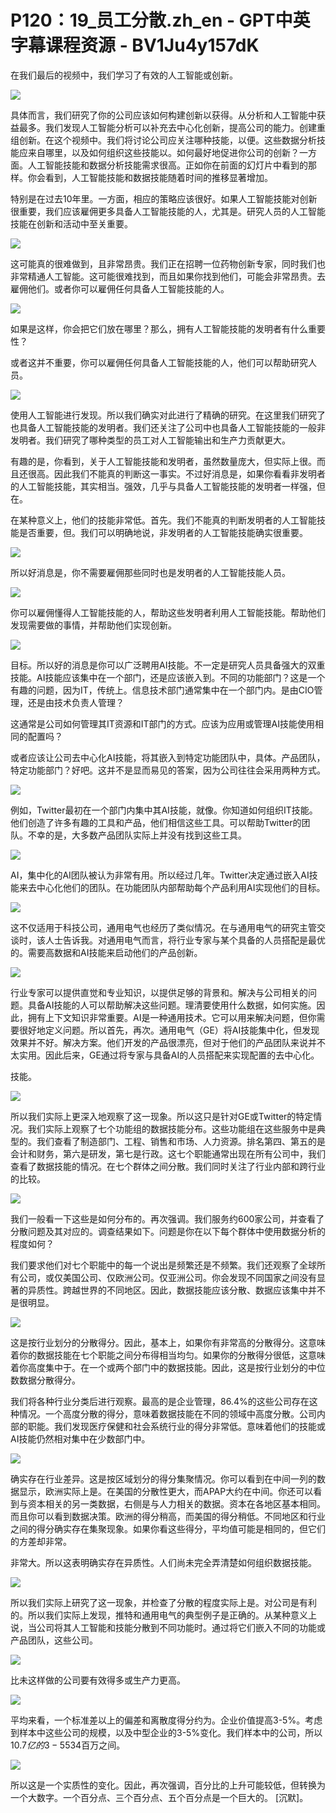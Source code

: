 # P120：19_员工分散.zh_en - GPT中英字幕课程资源 - BV1Ju4y157dK

在我们最后的视频中，我们学习了有效的人工智能或创新。

![](img/edf1ff9bb0d87a9872122d5a96ee4b08_1.png)

具体而言，我们研究了你的公司应该如何构建创新以获得。从分析和人工智能中获益最多。我们发现人工智能分析可以补充去中心化创新，提高公司的能力。创建重组创新。在这个视频中。我们将讨论公司应关注哪种技能，以便。这些数据分析技能应来自哪里，以及如何组织这些技能以。如何最好地促进你公司的创新？一方面。人工智能技能和数据分析技能需求很高。正如你在前面的幻灯片中看到的那样。你会看到，人工智能技能和数据技能随着时间的推移显著增加。

特别是在过去10年里。一方面，相应的策略应该很好。如果人工智能技能对创新很重要，我们应该雇佣更多具备人工智能技能的人，尤其是。研究人员的人工智能技能在创新和活动中至关重要。

![](img/edf1ff9bb0d87a9872122d5a96ee4b08_3.png)

这可能真的很难做到，且非常昂贵。我们正在招聘一位药物创新专家，同时我们也非常精通人工智能。这可能很难找到，而且如果你找到他们，可能会非常昂贵。去雇佣他们。或者你可以雇佣任何具备人工智能技能的人。

![](img/edf1ff9bb0d87a9872122d5a96ee4b08_5.png)

如果是这样，你会把它们放在哪里？那么，拥有人工智能技能的发明者有什么重要性？

或者这并不重要，你可以雇佣任何具备人工智能技能的人，他们可以帮助研究人员。

![](img/edf1ff9bb0d87a9872122d5a96ee4b08_7.png)

使用人工智能进行发现。所以我们确实对此进行了精确的研究。在这里我们研究了也具备人工智能技能的发明者。我们还关注了公司中也具备人工智能技能的一般非发明者。我们研究了哪种类型的员工对人工智能输出和生产力贡献更大。

有趣的是，你看到，关于人工智能技能和发明者，虽然数量庞大，但实际上很。而且还很高。因此我们不能真的判断这一事实。不过好消息是，如果你看看非发明者的人工智能技能，其实相当。强效，几乎与具备人工智能技能的发明者一样强，但在。

在某种意义上，他们的技能非常低。首先。我们不能真的判断发明者的人工智能技能是否重要，但。我们可以明确地说，非发明者的人工智能技能确实很重要。

![](img/edf1ff9bb0d87a9872122d5a96ee4b08_9.png)

所以好消息是，你不需要雇佣那些同时也是发明者的人工智能技能人员。

![](img/edf1ff9bb0d87a9872122d5a96ee4b08_11.png)

你可以雇佣懂得人工智能技能的人，帮助这些发明者利用人工智能技能。帮助他们发现需要做的事情，并帮助他们实现创新。

![](img/edf1ff9bb0d87a9872122d5a96ee4b08_13.png)

目标。所以好的消息是你可以广泛聘用AI技能。不一定是研究人员具备强大的双重技能。AI技能应该集中在一个部门，还是应该嵌入到。不同的功能部门？这是一个有趣的问题，因为IT，传统上。信息技术部门通常集中在一个部门内。是由CIO管理，还是由技术负责人管理？

这通常是公司如何管理其IT资源和IT部门的方式。应该为应用或管理AI技能使用相同的配置吗？

或者应该让公司去中心化AI技能，将其嵌入到特定功能团队中，具体。产品团队，特定功能部门？好吧。这并不是显而易见的答案，因为公司往往会采用两种方式。

![](img/edf1ff9bb0d87a9872122d5a96ee4b08_15.png)

例如，Twitter最初在一个部门内集中其AI技能，就像。你知道如何组织IT技能。他们创造了许多有趣的工具和产品，他们相信这些工具。可以帮助Twitter的团队。不幸的是，大多数产品团队实际上并没有找到这些工具。

![](img/edf1ff9bb0d87a9872122d5a96ee4b08_17.png)

AI，集中化的AI团队被认为非常有用。所以经过几年。Twitter决定通过嵌入AI技能来去中心化他们的团队。在功能团队内部帮助每个产品利用AI实现他们的目标。

![](img/edf1ff9bb0d87a9872122d5a96ee4b08_19.png)

这不仅适用于科技公司，通用电气也经历了类似情况。在与通用电气的研究主管交谈时，该人士告诉我。对通用电气而言，将行业专家与某个具备的人员搭配是最优的。需要高数据和AI技能来启动他们的产品创新。

![](img/edf1ff9bb0d87a9872122d5a96ee4b08_21.png)

行业专家可以提供直觉和专业知识，以提供足够的背景和。解决与公司相关的问题。具备AI技能的人可以帮助解决这些问题。理清要使用什么数据，如何实施。因此，拥有上下文知识非常重要。AI是一种通用技术。它可以用来解决问题，但你需要很好地定义问题。所以首先，再次。通用电气（GE）将AI技能集中化，但发现效果并不好。解决方案。他们开发的产品很漂亮，但对于他们的产品团队来说并不太实用。因此后来，GE通过将专家与具备AI的人员搭配来实现配置的去中心化。

技能。

![](img/edf1ff9bb0d87a9872122d5a96ee4b08_23.png)

所以我们实际上更深入地观察了这一现象。所以这只是针对GE或Twitter的特定情况。我们实际上观察了七个功能组的数据技能分布。这些功能组在这些服务中是典型的。我们查看了制造部门、工程、销售和市场、人力资源。排名第四、第五的是会计和财务，第六是研发，第七是行政。这七个职能通常出现在所有公司中，我们查看了数据技能的情况。在七个群体之间分散。我们同时关注了行业内部和跨行业的比较。



![](img/edf1ff9bb0d87a9872122d5a96ee4b08_25.png)

我们一般看一下这些是如何分布的。再次强调。我们服务约600家公司，并查看了分散问题及其对应的。调查结果如下。问题是你在以下每个群体中使用数据分析的程度如何？

我们要求他们对七个职能中的每一个说出是频繁还是不频繁。我们还观察了全球所有公司，或仅美国公司、仅欧洲公司。仅亚洲公司。你会发现不同国家之间没有显著的异质性。跨越世界的不同地区。因此，数据技能应该分散、数据应该集中并不是很明显。



![](img/edf1ff9bb0d87a9872122d5a96ee4b08_27.png)

这是按行业划分的分散得分。因此，基本上，如果你有非常高的分散得分。这意味着你的数据技能在七个职能之间分布得相当均匀。如果你的分散得分很低，这意味着你高度集中于。在一个或两个部门中的数据技能。因此，这是按行业划分的中位数数据分散得分。

我们将各种行业分类后进行观察。最高的是企业管理，86.4%的这些公司存在这种情况。一个高度分散的得分，意味着数据技能在不同的领域中高度分散。公司内部的职能。我们发现医疗保健和社会系统行业的得分非常低。意味着他们的技能或AI技能仍然相对集中在少数部门中。

![](img/edf1ff9bb0d87a9872122d5a96ee4b08_29.png)

确实存在行业差异。这是按区域划分的得分集聚情况。你可以看到在中间一列的数据显示，欧洲实际上是。在美国的分散性更大，而APAP大约在中间。你还可以看到与资本相关的另一类数据，右侧是与人力相关的数据。资本在各地区基本相同。而且你可以看到数据决策。欧洲的得分稍高，而美国的得分稍低。不同地区和行业之间的得分确实存在集聚现象。如果你看这些得分，平均值可能是相同的，但它们的方差却非常。

非常大。所以这表明确实存在异质性。人们尚未完全弄清楚如何组织数据技能。

![](img/edf1ff9bb0d87a9872122d5a96ee4b08_31.png)

所以我们实际上研究了这一现象，并检查了分散的程度实际上是。对公司是有利的。所以我们实际上发现，推特和通用电气的典型例子是正确的。从某种意义上说，当公司将其人工智能和技能分散到不同功能时。通过将它们嵌入不同的功能或产品团队，这些公司。



![](img/edf1ff9bb0d87a9872122d5a96ee4b08_33.png)

比未这样做的公司要有效得多或生产力更高。

![](img/edf1ff9bb0d87a9872122d5a96ee4b08_35.png)

平均来看，一个标准差以上的偏差和离散度得分约为。企业价值提高3-5%。考虑到样本中这些公司的规模，以及中型企业的3-5%变化。我们样本中的公司，所以$10.7亿的3-5%变化在320到$534百万之间。

![](img/edf1ff9bb0d87a9872122d5a96ee4b08_37.png)

所以这是一个实质性的变化。因此，再次强调，百分比的上升可能较低，但转换为一个大数字。一个百分点、三个百分点、五个百分点是一个巨大的。 [沉默]。
